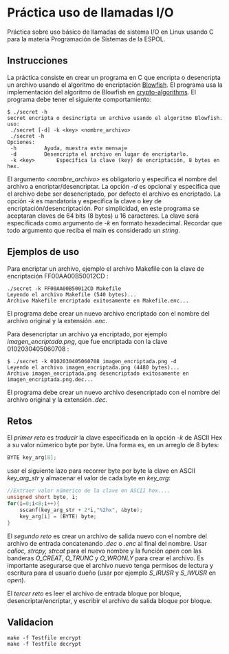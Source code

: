 # Práctica uso de llamadas I/O
Práctica sobre uso básico de llamadas de sistema I/O en Linux usando C para la materia Programación de Sistemas de la ESPOL.

## Instrucciones
La práctica consiste en crear un programa en C que encripta o desencripta un archivo usando el algoritmo de encriptación [Blowfish](https://es.wikipedia.org/wiki/Blowfish). El programa usa la implementación del algoritmo de Blowfish en [crypto-algorithms](https://github.com/B-Con/crypto-algorithms). El programa debe tener el siguiente comportamiento:

```
$ ./secret -h
secret encripta o desincripta un archivo usando el algoritmo Blowfish.
uso:
 ./secret [-d] -k <key> <nombre_archivo>
 ./secret -h
Opciones:
 -h			Ayuda, muestra este mensaje
 -d			Desencripta el archivo en lugar de encriptarlo.
 -k <key>		Específica la clave (key) de encriptación, 8 bytes en hex.
```

El argumento *<nombre_archivo>* es obligatorio y especifica el nombre del archivo a encriptar/desencriptar. La opción *-d* es opcional y especifica que el archivo debe ser desencriptado, por defecto el archivo es encriptado. La opción *-k* es mandatoria y especifica la clave o key de encriptación/desencriptación. Por simplicidad, en este programa se aceptaran claves de 64 bits (8 bytes) u 16 caracteres. La clave será especificada como argumento de *-k* en formato hexadecimal. Recordar que todo argumento que reciba el main es considerado un _string_.

## Ejemplos de uso
Para encriptar un archivo, ejemplo el archivo Makefile con la clave de encriptación FF00AA00B50012CD :
```
./secret -k FF00AA00B50012CD Makefile
Leyendo el archivo Makefile (540 bytes)...
Archivo Makefile encriptado exitosamente en Makefile.enc...
```
El programa debe crear un nuevo archivo encriptado con el nombre del archivo original y la extensión *.enc*.

Para desencriptar un archivo ya encriptado, por ejemplo *imagen_encriptada.png*, que fue encriptada con la clave 0102030405060708 :
```
$ ./secret -k 0102030405060708 imagen_encriptada.png -d
Leyendo el archivo imagen_encriptada.png (4480 bytes)...
Archivo imagen_encriptada.png desencriptado exitosamente en imagen_encriptada.png.dec...
```
El programa debe crear un nuevo archivo desencriptado con el nombre del archivo original y la extensión *.dec*.

## Retos
El _primer reto_ es *traducir* la clave especificada en la opción *-k* de ASCII Hex a su valor númerico byte por byte. Una forma es, en un arreglo de 8 bytes:
```C
BYTE key_arg[8];
```
usar el siguiente lazo para recorrer byte por byte la clave en ASCII *key_arg_str* y almacenar el valor de cada byte en *key_arg*:
```C
//Extraer valor númerico de la clave en ASCII hex....
unsigned short byte, i;
for(i=0;i<8;i++){
	sscanf(key_arg_str + 2*i,"%2hx", &byte);
	key_arg[i] = (BYTE) byte;
}
```

El _segundo reto_ es crear un archivo de salida nuevo con el nombre del archivo de entrada concatenando *.dec* o *.enc* al final del nombre. Usar *calloc, strcpy, strcat* para el nuevo nombre y la función *open* con las banderas *O_CREAT*, *O_TRUNC* y *O_WRONLY* para crear el archivo. Es importante asegurarse que el archivo nuevo tenga permisos de lectura y escritura para el usuario dueño (usar por ejemplo *S_IRUSR* y *S_IWUSR* en *open*).

El _tercer reto_ es leer el archivo de entrada bloque por bloque, desencriptar/encriptar, y escribir el archivo de salida bloque por bloque.

## Validacion

```
make -f Testfile encrypt
make -f Testfile decrypt
```
